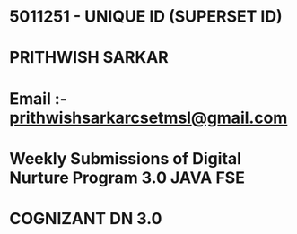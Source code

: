 # 5011251  - UNIQUE ID (SUPERSET ID) 
# PRITHWISH SARKAR
# Email :- prithwishsarkarcsetmsl@gmail.com 
# Weekly Submissions of Digital Nurture Program 3.0 JAVA FSE 
# COGNIZANT DN 3.0 
